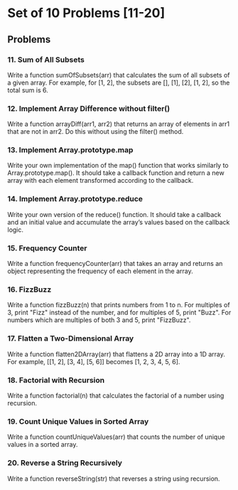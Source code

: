 # Set of 10 Problems [11-20]

## Problems

### 11. Sum of All Subsets

Write a function sumOfSubsets(arr) that calculates the sum of all subsets of a given array. For example, for [1, 2], the subsets are [], [1], [2], [1, 2], so the total sum is 6.

### 12. Implement Array Difference without filter()

Write a function arrayDiff(arr1, arr2) that returns an array of elements in arr1 that are not in arr2. Do this without using the filter() method.

### 13. Implement Array.prototype.map

Write your own implementation of the map() function that works similarly to Array.prototype.map(). It should take a callback function and return a new array with each element transformed according to the callback.

### 14. Implement Array.prototype.reduce

Write your own version of the reduce() function. It should take a callback and an initial value and accumulate the array’s values based on the callback logic.

### 15. Frequency Counter

Write a function frequencyCounter(arr) that takes an array and returns an object representing the frequency of each element in the array.

### 16. FizzBuzz

Write a function fizzBuzz(n) that prints numbers from 1 to n. For multiples of 3, print "Fizz" instead of the number, and for multiples of 5, print "Buzz". For numbers which are multiples of both 3 and 5, print "FizzBuzz".

### 17. Flatten a Two-Dimensional Array

Write a function flatten2DArray(arr) that flattens a 2D array into a 1D array. For example, [[1, 2], [3, 4], [5, 6]] becomes [1, 2, 3, 4, 5, 6].

### 18. Factorial with Recursion

Write a function factorial(n) that calculates the factorial of a number using recursion.

### 19. Count Unique Values in Sorted Array

Write a function countUniqueValues(arr) that counts the number of unique values in a sorted array.

### 20. Reverse a String Recursively

Write a function reverseString(str) that reverses a string using recursion.
